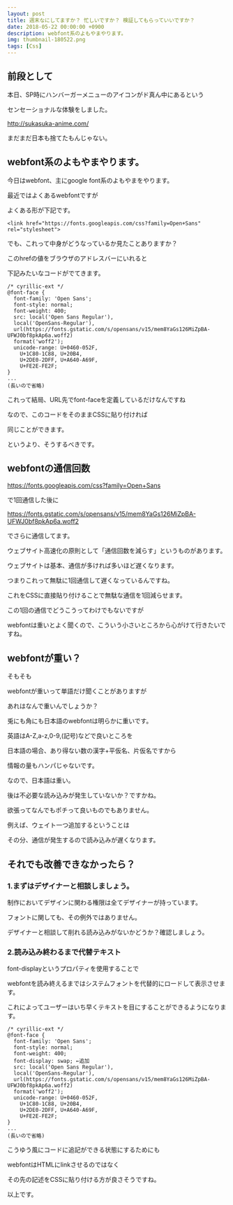 ```yaml
---
layout: post
title: 週末なにしてますか？ 忙しいですか？ 検証してもらっていいですか？
date: 2018-05-22 00:00:00 +0900
description: webfont系のよもやまやります。
img: thumbnail-180522.png
tags: [Css]
---
```


## 前段として

本日、SP時にハンバーガーメニューのアイコンがド真ん中にあるという

センセーショナルな体験をしました。

<a href="http://sukasuka-anime.com/" target="_blank">http://sukasuka-anime.com/</a>

まだまだ日本も捨てたもんじゃない。

## webfont系のよもやまやります。

今日はwebfont、主にgoogle font系のよもやまをやります。

最近ではよくあるwebfontですが

よくある形が下記です。

```
<link href="https://fonts.googleapis.com/css?family=Open+Sans" rel="stylesheet">
```

でも、これって中身がどうなっているか見たことありますか？

このhrefの値をブラウザのアドレスバーにいれると

下記みたいなコードがでてきます。

```
/* cyrillic-ext */
@font-face {
  font-family: 'Open Sans';
  font-style: normal;
  font-weight: 400;
  src: local('Open Sans Regular'),
  local('OpenSans-Regular'),
  url(https://fonts.gstatic.com/s/opensans/v15/mem8YaGs126MiZpBA-UFWJ0bf8pkAp6a.woff2)
  format('woff2');
  unicode-range: U+0460-052F,
  	U+1C80-1C88, U+20B4,
  	U+2DE0-2DFF, U+A640-A69F,
  	U+FE2E-FE2F;
}
...
(長いので省略)

```

これって結局、URL先でfont-faceを定義しているだけなんですね

なので、このコードをそのままCSSに貼り付ければ

同じことができます。

というより、そうするべきです。

## webfontの通信回数

https://fonts.googleapis.com/css?family=Open+Sans

で1回通信した後に

https://fonts.gstatic.com/s/opensans/v15/mem8YaGs126MiZpBA-UFWJ0bf8pkAp6a.woff2

でさらに通信してます。

ウェブサイト高速化の原則として「通信回数を減らす」というものがあります。

ウェブサイトは基本、通信が多ければ多いほど遅くなります。

つまりこれって無駄に1回通信して遅くなっているんですね。

これをCSSに直接貼り付けることで無駄な通信を1回減らせます。

この1回の通信でどうこうってわけでもないですが

webfontは重いとよく聞くので、こういう小さいところから心がけて行きたいですね。

## webfontが重い？

そもそも

webfontが重いって単語だけ聞くことがありますが

あれはなんで重いんでしょうか？

兎にも角にも日本語のwebfontは明らかに重いです。

英語はA-Z,a-z,0-9,(記号)などで良いところを

日本語の場合、あり得ない数の漢字+平仮名、片仮名ですから

情報の量もハンパじゃないです。

なので、日本語は重い。

後は不必要な読み込みが発生していないか？ですかね。

欲張ってなんでもポチって良いものでもありません。

例えば、ウェイト一つ追加するということは

その分、通信が発生するので読み込みが遅くなります。

## それでも改善できなかったら？

### 1.まずはデザイナーと相談しましょう。

制作においてデザインに関わる権限は全てデザイナーが持っています。

フォントに関しても、その例外ではありません。

デザイナーと相談して削れる読み込みがないかどうか？確認しましょう。

### 2.読み込み終わるまで代替テキスト

font-displayというプロパティを使用することで

webfontを読み終えるまではシステムフォントを代替的にロードして表示させます。

これによってユーザーはいち早くテキストを目にすることができるようになります。

```
/* cyrillic-ext */
@font-face {
  font-family: 'Open Sans';
  font-style: normal;
  font-weight: 400;
  font-display: swap; ←追加
  src: local('Open Sans Regular'),
  local('OpenSans-Regular'),
  url(https://fonts.gstatic.com/s/opensans/v15/mem8YaGs126MiZpBA-UFWJ0bf8pkAp6a.woff2)
  format('woff2');
  unicode-range: U+0460-052F,
  	U+1C80-1C88, U+20B4,
  	U+2DE0-2DFF, U+A640-A69F,
  	U+FE2E-FE2F;
}
...
(長いので省略)

```

こうゆう風にコードに追記ができる状態にするためにも

webfontはHTMLにlinkさせるのではなく

その先の記述をCSSに貼り付ける方が良さそうですね。

以上です。
